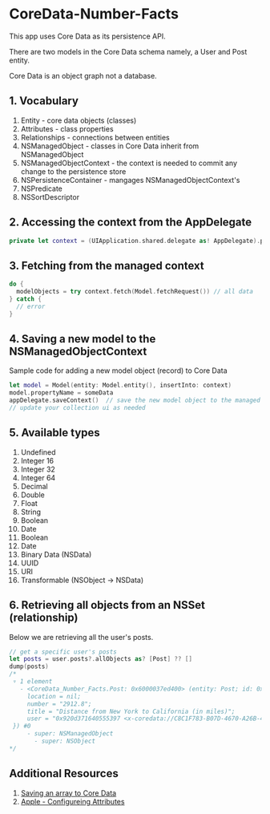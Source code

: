 # CoreData-Number-Facts

This app uses Core Data as its persistence API. 

There are two models in the Core Data schema namely, a User and Post entity. 

Core Data is an object graph not a database. 

## 1. Vocabulary 

1. Entity - core data objects (classes)
1. Attributes - class properties
1. Relationships - connections between entities
1. NSManagedObject - classes in Core Data inherit from NSManagedObject
1. NSManagedObjectContext - the context is needed to commit any change to the persistence store
1. NSPersistenceContainer - mangages NSManagedObjectContext's
1. NSPredicate 
1. NSSortDescriptor


## 2. Accessing the context from the AppDelegate 

```swift
private let context = (UIApplication.shared.delegate as! AppDelegate).persistentContainer.viewContext
```

## 3. Fetching from the managed context 

```swift 
do {
  modelObjects = try context.fetch(Model.fetchRequest()) // all data
} catch {
  // error
}
```

## 4. Saving a new model to the NSManagedObjectContext

Sample code for adding a new model object (record) to Core Data 

```swift 
let model = Model(entity: Model.entity(), insertInto: context)
model.propertyName = someData 
appDelegate.saveContext()  // save the new model object to the managed object content
// update your collection ui as needed 
```

## 5. Available types 

1. Undefined 
1. Integer 16
1. Integer 32
1. Integer 64
1. Decimal 
1. Double 
1. Float 
1. String 
1. Boolean
1. Date
1. Boolean
1. Date 
1. Binary Data (NSData) 
1. UUID 
1. URI 
1. Transformable (NSObject -> NSData)


## 6. Retrieving all objects from an NSSet (relationship) 

Below we are retrieving all the user's posts.

```swift 
// get a specific user's posts
let posts = user.posts?.allObjects as? [Post] ?? []
dump(posts)
/*
 ▿ 1 element
   - <CoreData_Number_Facts.Post: 0x6000037ed400> (entity: Post; id: 0x920d371640595395 <x-coredata://C8C1F783-B07D-4670-A26B-4026C71513C7/Post/p2>; data: {
     location = nil;
     number = "2912.8";
     title = "Distance from New York to California (in miles)";
     user = "0x920d371640555397 <x-coredata://C8C1F783-B07D-4670-A26B-4026C71513C7/User/p1>";
 }) #0
     - super: NSManagedObject
       - super: NSObject
*/
```

## Additional Resources 

1. [Saving an array to Core Data](https://gist.github.com/alexpaul/f4d7ed66101613e892e50e8317ab30ca)
1. [Apple - Configureing Attributes](https://developer.apple.com/documentation/coredata/modeling_data/configuring_attributes?language=objc)
